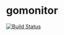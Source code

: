# gomonitor

[![Build Status](https://travis-ci.org/jaimegildesagredo/gomonitor.svg?branch=master)](https://travis-ci.org/jaimegildesagredo/gomonitor)
